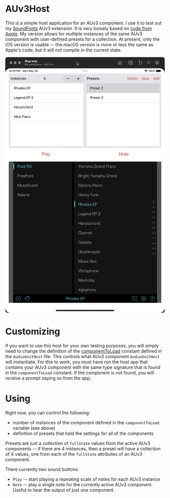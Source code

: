 # AUv3Host

This is a simple host application for an AUv3 component. I use it to test out my 
[SoundFonts](https://github.com/bradhowes/SoundFonts) AUv3 extension. 
It is very
loosely based on [code from Apple](https://developer.apple.com/documentation/audiotoolbox/audio_unit_v3_plug-ins/incorporating_audio_effects_and_instruments).
My version allows for multiple instances of the same AUv3 component with user-defined presets for a collection. At
present, only the iOS version is usable -- the macOS version is more or less the same as Apple's code, but it will not
compile in the current state.

![](app.png)

# Customizing

If you want to use this host for your own testing purposes, you will simply need to change the definition of the
[componentToLoad](https://github.com/bradhowes/AUv3Host/blob/main/Packages/Sources/AudioUnitHost/AudioUnitHost.swift#L11) 
constant defined in the `AudioUnitHost` file. This controls what AUv3 component `AudioUnitHost` will instantiate. For 
this to work, you must have run the host app that contains your AUv3 component with the same type signature that is
found in the `componentToLoad` constant. If the component is not found, you will receive a prompt saying so from the 
app.

# Using

Right now, you can control the following:

* number of instances of the component defined in the `componentToLoad` variable (see above)
* definition of presets that hold the settings for all of the components

Presets are just a collection of `fullState` values from the active AUv3 components -- if there are 4 instances, then a
preset will have a collection of 4 values, one from each of the `fullState` attributes of an AUv3 component.

There currently two sound buttons:

* `Play` -- start playing a repeating scale of notes for each AUv3 instance
* `Note` -- play a single note for the currently active AUv3 component. Useful to hear the output of just one component.
